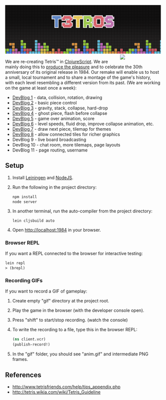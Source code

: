 <img src="public/img/logo.png">

<img src="http://i.imgur.com/HFZOXAu.gif" align="right" width="132px">

We are re-creating Tetris™ in
[ClojureScript](https://github.com/shaunlebron/ClojureScript-Syntax-in-15-minutes).
We are mainly doing this to
[produce the pleasure](http://youtu.be/nTDRY8aPy7c?t=3m14s)
and to celebrate the 30th anniversary of its original release in 1984.  Our
remake will enable us to host a small, local tournament and to share a montage
of the game's history, with each level resembling a different version from its
past.  (We are working on the game at least once a week):

- [DevBlog 1](devblog/day01.md) - data, collision, rotation, drawing
- [DevBlog 2](devblog/day02.md) - basic piece control
- [DevBlog 3](devblog/day03.md) - gravity, stack, collapse, hard-drop
- [DevBlog 4](devblog/day04.md) - ghost piece, flash before collapse
- [DevBlog 5](devblog/day05.md) - game over animation, score
- [DevBlog 6](devblog/day06.md) - level speeds, fluid drop, improve collapse animation, etc.
- [DevBlog 7](devblog/day07.md) - draw next piece, tilemap for themes
- [DevBlog 8](devblog/day08.md) - allow connected tiles for richer graphics
- DevBlog 9 - live board broadcasting
- DevBlog 10 - chat room, more tilemaps, page layouts
- DevBlog 11 - page routing, username

## Setup

1. Install [Leiningen](http://leiningen.org/) and [NodeJS](http://nodejs.org/).
1. Run the following in the project directory:

    ```
    npm install
    node server
    ```

1. In another terminal, run the auto-compiler from the project directory:

    ```
    lein cljsbuild auto
    ```

1. Open <http://localhost:1984> in your browser.

### Browser REPL

If you want a REPL connected to the browser for interactive testing:

```
lein repl
> (brepl)
```

### Recording GIFs

If you want to record a GIF of gameplay:

1. Create empty "gif" directory at the project root.
1. Play the game in the browser (with the developer console open).
1. Press "shift" to start/stop recording. (watch the console)
1. To write the recording to a file, type this in the browser REPL:

    ```clj
    (ns client.vcr)
    (publish-record!)
    ```

1. In the "gif" folder, you should see "anim.gif" and intermediate PNG frames.

## References

- <http://www.tetrisfriends.com/help/tips_appendix.php>
- <http://tetris.wikia.com/wiki/Tetris_Guideline>

